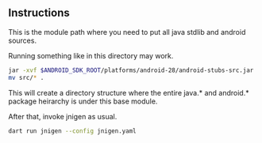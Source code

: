 ## Instructions

This is the module path where you need to put all java stdlib and android sources.

Running something like in this directory may work.

```bash
jar -xvf $ANDROID_SDK_ROOT/platforms/android-28/android-stubs-src.jar
mv src/* .
```

This will create a directory structure where the entire java.* and android.* package heirarchy is under this base module.

After that, invoke jnigen as usual.

```bash
dart run jnigen --config jnigen.yaml
```
